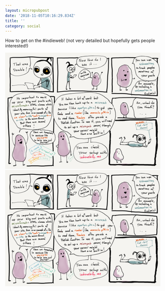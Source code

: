 ```yaml
---
layout: micropubpost
date: '2018-11-05T10:16:29.834Z'
title: ''
category: social
---
```


How to get on the #indieweb! (not very detailed but hopefully gets people interested!)


![indieweb image 1, showing how to get authenticated](./images/2018-11-06-indieweb-2.png)
![indieweb image 2, with more detains about microformats and such](./images/2018-11-06-indieweb-2.png)
